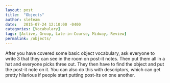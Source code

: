 ```yaml
---
layout: post
title:  "Objects"
author: sleteam
date:   2015-07-24 12:10:00 -0400
categories: [Vocabulary]
tags: [Active, Group, Late-in-Course, Midway, Review]
permalink: /objects/
---
```

After you have covered some basic object vocabulary, ask everyone to write 3 that they can see in the room on post-it notes. Then put them all in a hat and everyone picks three out. They then have to find the object and put the post-it note on it. You can also do this with descriptors, which can get pretty hilarious if people start putting post-its on one another.